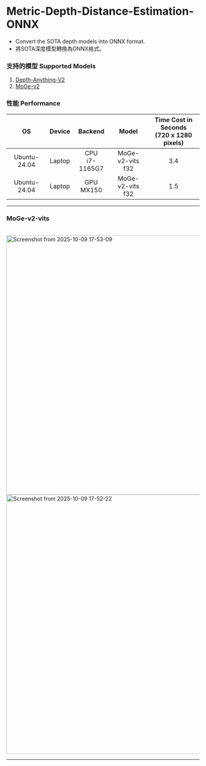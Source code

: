 # **Metric-Depth-Distance-Estimation-ONNX**
 - Convert the SOTA depth models into ONNX format.
 - 將SOTA深度模型轉換為ONNX格式。
### **支持的模型 Supported Models**
1. [Depth-Anything-V2](https://github.com/DepthAnything/Depth-Anything-V2)
2. [MoGe-v2](https://github.com/microsoft/MoGe)


### **性能 Performance**  
| OS           | Device       | Backend           | Model        | Time Cost in Seconds <br> (720 x 1280 pixels) |
|:------------:|:------------:|:-----------------:|:------------:|:------------------------------------------------:|
| Ubuntu-24.04 | Laptop       | CPU <br> i7-1165G7 | MoGe-v2-vits <br> f32 | 3.4                                    |
| Ubuntu-24.04 | Laptop       | GPU <br> MX150 | MoGe-v2-vits <br> f32 | 1.5                                        |


---

###  MoGe-v2-vits
<br>
<img width="1352" height="676" alt="Screenshot from 2025-10-09 17-53-09" src="https://github.com/user-attachments/assets/895f5821-bc75-4c81-919d-682ec05e4503" />

<br>
<img width="1352" height="676" alt="Screenshot from 2025-10-09 17-52-22" src="https://github.com/user-attachments/assets/19169c4c-fa7b-49fa-bf91-119aae2ae0f8" />

---
